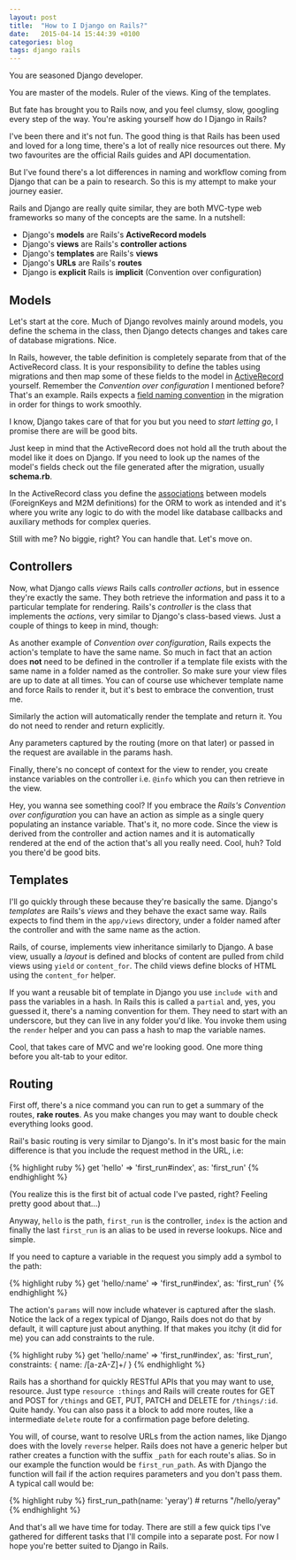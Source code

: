 ```yaml
---
layout: post
title:  "How to I Django on Rails?"
date:   2015-04-14 15:44:39 +0100
categories: blog
tags: django rails
---
```


You are seasoned Django developer.

You are master of the models. Ruler of the views. King of the templates.

But fate has brought you to Rails now, and you feel clumsy, slow, googling every step of the way. You're asking yourself how do I Django in Rails?

<!--more-->

I've been there and it's not fun. The good thing is that Rails has been used and loved for a long time, there's a lot of really nice resources out there. My two favourites are the official Rails guides and API documentation.

But I've found there's a lot differences in naming and workflow coming from Django that can be a pain to research. So this is my attempt to make your journey easier.

Rails and Django are really quite similar, they are both MVC-type web frameworks so many of the concepts are the same. In a nutshell:

- Django's **models** are Rails's **ActiveRecord models**
- Django's **views** are Rails's **controller actions**
- Django's **templates** are Rails's **views**
- Django's **URLs** are Rails's **routes**
- Django is **explicit** Rails is **implicit** (Convention over configuration)

## Models

Let's start at the core. Much of Django revolves mainly around models, you define the schema in the class, then Django detects changes and takes care of database migrations. Nice.

In Rails, however, the table definition is completely separate from that of the ActiveRecord class. It is your responsibility to define the tables using migrations and then map some of these fields to the model in [ActiveRecord](http://guides.rubyonrails.org/active_record_basics.html) yourself. Remember the *Convention over configuration* I mentioned before? That's an example. Rails expects a [field naming convention](http://guides.rubyonrails.org/active_record_basics.html#convention-over-configuration-in-active-record) in the migration in order for things to work smoothly.

I know, Django takes care of that for you but you need to *start letting go*, I promise there are will be good bits.

Just keep in mind that the ActiveRecord does not hold all the truth about the model like it does on Django. If you need to look up the names of the model's fields check out the file generated after the migration, usually **schema.rb**.

In the ActiveRecord class you define the [associations](http://guides.rubyonrails.org/association_basics.html) between models (ForeignKeys and M2M definitions) for the ORM to work as intended and it's where you write any logic to do with the model like database callbacks and auxiliary methods for complex queries.

Still with me? No biggie, right? You can handle that. Let's move on.

## Controllers

Now, what Django calls *views* Rails calls *controller actions*, but in essence they're exactly the same. They both retrieve the information and pass it to a particular template for rendering. Rails's *controller* is the class that implements the *actions*, very similar to Django's class-based views. Just a couple of things to keep in mind, though:

As another example of *Convention over configuration*, Rails expects the action's template to have the same name. So much in fact that an action does **not** need to be defined in the controller if a template file exists with the same name in a folder named as the controller. So make sure your view files are up to date at all times. You can of course use whichever template name and force Rails to render it, but it's best to embrace the convention, trust me.

Similarly the action will automatically render the template and return it. You do not need to render and return explicitly.

Any parameters captured by the routing (more on that later) or passed in the request are available in the params hash.

Finally, there's no concept of context for the view to render, you create instance variables on the controller i.e. `@info` which you can then retrieve in the view.

Hey, you wanna see something cool? If you embrace the *Rails's Convention over configuration* you can have an action as simple as a single query populating an instance variable. That's it, no more code. Since the view is derived from the controller and action names and it is automatically rendered at the end of the action that's all you really need. Cool, huh? Told you there'd be good bits.

## Templates

I'll go quickly through these because they're basically the same. Django's *templates* are Rails's *views* and they behave the exact same way. Rails expects to find them in the `app/views` directory, under a folder named after the controller and with the same name as the action.

Rails, of course, implements view inheritance similarly to Django. A base view, usually a *layout* is defined and blocks of content are pulled from child views using `yield` or `content_for`. The child views define blocks of HTML using the `content_for` helper.

If you want a reusable bit of template in Django you use `include with` and pass the variables in a hash. In Rails this is called a `partial` and, yes, you guessed it, there's a naming convention for them. They need to start with an underscore, but they can live in any folder you'd like. You invoke them using the `render` helper and you can pass a hash to map the variable names.

Cool, that takes care of MVC and we're looking good. One more thing before you alt-tab to your editor.

## Routing

First off, there's a nice command you can run to get a summary of the routes, **rake routes**. As you make changes you may want to double check everything looks good.

Rail's basic routing is very similar to Django's. In it's most basic for the main difference is that you include the request method in the URL, i.e:

{% highlight ruby %}
get 'hello' => 'first_run#index', as: 'first_run'
{% endhighlight %}

(You realize this is the first bit of actual code I've pasted, right? Feeling pretty good about that…)

Anyway, `hello` is the path, `first_run` is the controller, `index` is the action and finally the last `first_run` is an alias to be used in reverse lookups. Nice and simple.

If you need to capture a variable in the request you simply add a symbol to the path:

{% highlight ruby %}
get 'hello/:name' => 'first_run#index', as: 'first_run'
{% endhighlight %}

The action's `params` will now include whatever is captured after the slash. Notice the lack of a regex typical of Django, Rails does not do that by default, it will capture just about anything. If that makes you itchy (it did for me) you can add constraints to the rule.

{% highlight ruby %}
get 'hello/:name' => 'first_run#index', as: 'first_run', constraints: { name: /[a-zA-Z]+/ }
{% endhighlight %}

Rails has a shorthand for quickly RESTful APIs that you may want to use, resource. Just type `resource :things` and Rails will create routes for GET and POST for `/things` and GET, PUT, PATCH and DELETE for `/things/:id`. Quite handy. You can also pass it a block to add more routes, like a intermediate `delete` route for a confirmation page before deleting.

You will, of course, want to resolve URLs from the action names, like Django does with the lovely `reverse` helper. Rails does not have a generic helper but rather creates a function with the suffix `_path` for each route's alias. So in our example the function would be `first_run_path`. As with Django the function will fail if the action requires parameters and you don't pass them. A typical call would be:

{% highlight ruby %}
first_run_path(name: 'yeray')  # returns "/hello/yeray"
{% endhighlight %}

And that's all we have time for today. There are still a few quick tips I've gathered for different tasks that I'll compile into a separate post. For now I hope you're better suited to Django in Rails.